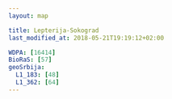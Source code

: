 ```yaml
---
layout: map

title: Lepterija-Sokograd
last_modified_at: 2018-05-21T19:19:12+02:00

WDPA: [16414]
BioRaS: [57]
geoSrbija:
  L1_183: [48]
  L1_362: [64]
---
```

